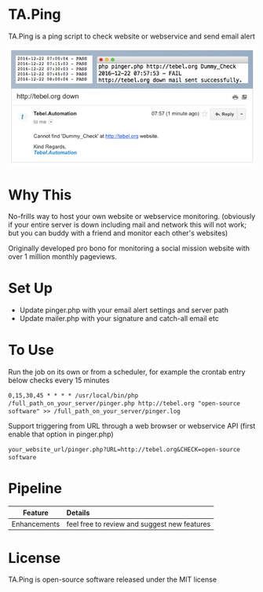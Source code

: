 # TA.Ping
TA.Ping is a ping script to check website or webservice and send email alert

![Sample Ping](https://github.com/tebelorg/TA.Ping/raw/master/sample.jpg)

# Why This
No-frills way to host your own website or webservice monitoring. (obviously if your entire server is down including mail and network this will not work; but you can buddy with a friend and monitor each other's websites)

Originally developed pro bono for monitoring a social mission website with over 1 million monthly pageviews.

# Set Up
- Update pinger.php with your email alert settings and server path
- Update mailer.php with your signature and catch-all email etc

# To Use
Run the job on its own or from a scheduler, for example the crontab entry below checks every 15 minutes
```
0,15,30,45 * * * * /usr/local/bin/php /full_path_on_your_server/pinger.php http://tebel.org "open-source software" >> /full_path_on_your_server/pinger.log
```
Support triggering from URL through a web browser or webservice API (first enable that option in pinger.php)
```
your_website_url/pinger.php?URL=http://tebel.org&CHECK=open-source software
```

# Pipeline
Feature|Details
:-----:|:------
Enhancements|feel free to review and suggest new features

# License
TA.Ping is open-source software released under the MIT license
